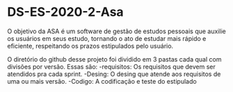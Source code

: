 # DS-ES-2020-2-Asa
O objetivo da ASA é um software de gestão de estudos pessoais que auxilie os usuários em seus estudo, tornando o ato de estudar mais rápido e eficiente, respeitando os prazos estipulados pelo usuário.

O diretório do github desse projeto foi dividido em 3 pastas cada qual com divisões por versão. Essas são:
-requisitos: Os requisitos que devem ser atendidos pra cada sprint.
-Desing: O desing que atende aos requisitos de uma ou mais versão.
-Codigo: A codificação e teste do estipulado
